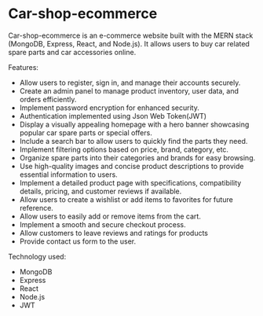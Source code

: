 # Car-shop-ecommerce

Car-shop-ecommerce is an e-commerce website built with the MERN stack (MongoDB, Express, React, and Node.js). It allows users to buy car related spare parts and car accessories online.

Features:

- Allow users to register, sign in, and manage their accounts securely.
- Create an admin panel to manage product inventory, user data, and orders efficiently.
- Implement password encryption for enhanced security.
- Authentication implemented using Json Web Token(JWT)
- Display a visually appealing homepage with a hero banner showcasing popular car spare parts or special offers.
- Include a search bar to allow users to quickly find the parts they need.
- Implement filtering options based on price, brand, category, etc.
- Organize spare parts into their categories and brands for easy browsing.
- Use high-quality images and concise product descriptions to provide essential information to users.
- Implement a detailed product page with specifications, compatibility details, pricing, and customer reviews if available.
- Allow users to create a wishlist or add items to favorites for future reference.
- Allow users to easily add or remove items from the cart.
- Implement a smooth and secure checkout process.
- Allow customers to leave reviews and ratings for products
- Provide contact us form to the user.

Technology used:

- MongoDB
- Express
- React
- Node.js
- JWT

